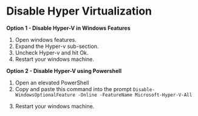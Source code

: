 # Disable Hyper Virtualization

**Option 1 - Disable Hyper-V in Windows Features**

1.  Open windows features.
2.  Expand the Hyper-v sub-section.
3.  Uncheck Hyper-v and hit Ok.
4.  Restart your windows machine.

**Option 2 - Disable Hyper-V using Powershell**

1.  Open an elevated PowerShell
2.  Copy and paste this command into the prompt
  `Disable-WindowsOptionalFeature -Online -FeatureName Microsoft-Hyper-V-All`

  3. Restart your windows machine. 